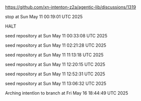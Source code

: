 https://github.com/xn-intenton-z2a/agentic-lib/discussions/1319


stop at Sun May 11 00:19:01 UTC 2025

HALT

seed repository at Sun May 11 00:33:08 UTC 2025

seed repository at Sun May 11 02:21:28 UTC 2025

seed repository at Sun May 11 11:13:18 UTC 2025

seed repository at Sun May 11 12:20:15 UTC 2025

seed repository at Sun May 11 12:52:31 UTC 2025

seed repository at Sun May 11 13:06:32 UTC 2025

Arching intentïon to branch  at Fri May 16 18:44:49 UTC 2025
